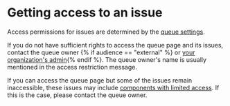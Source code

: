 # Getting access to an issue

Access permissions for issues are determined by the [queue settings](../manager/queue-access.md).

If you do not have sufficient rights to access the queue page and its issues, contact the queue owner {% if audience == "external" %} or [your organization's admin](../role-model.md){% endif %}. The queue owner's name is usually mentioned in the access restriction message.

If you can access the queue page but some of the issues remain inaccessible, these issues may include [components with limited access](../manager/queue-access.md#section_tbh_cs5_qbb). If this is the case, please contact the queue owner.

